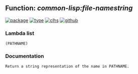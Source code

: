 ## Function: ***common-lisp:file-namestring***
[![package](https://img.shields.io/badge/Package-COMMON--LISP-5f9ea0.svg?style=social&colorA=999999)](../) [![type](https://img.shields.io/badge/Type-Function-5f9ea0.svg?style=social&colorA=999999)](../#function) [![clhs](https://img.shields.io/badge/CLHS-FILE--NAMESTRING-5f9ea0.svg?style=social&colorA=999999)](http://www.lispworks.com/documentation/HyperSpec/Body/f_namest.htm) [![github](https://img.shields.io/badge/GitHub-View_the_source-5f9ea0.svg?style=social&colorA=999999&logo=github)](https://github.com/sbcl/sbcl/blob/master/src/code/target-pathname.lisp/) 
### Lambda list
```
(PATHNAME)
```
### Documentation
```
Return a string representation of the name in PATHNAME.
```

